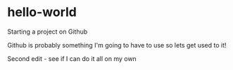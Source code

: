 # hello-world
Starting a project on Github

Github is probably something I'm going to have to use so lets get used to it!

Second edit - see if I can do it all on my own
